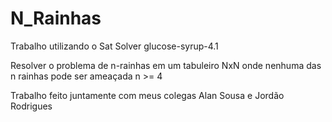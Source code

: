 # N_Rainhas

Trabalho utilizando o Sat Solver glucose-syrup-4.1

Resolver o problema de n-rainhas em um tabuleiro NxN onde nenhuma das n rainhas pode ser ameaçada 
n >= 4

Trabalho feito juntamente com meus colegas Alan Sousa e Jordão Rodrigues
